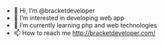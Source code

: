 - 👋 Hi, I’m @bracketdeveloper
- 👀 I’m interested in developing web app
- 🌱 I’m currently learning php and web technologies
- 📫 How to reach me http://bracketdeveloper.com/

<!---
bracketdeveloper/bracketdeveloper is a ✨ special ✨ repository because its `README.md` (this file) appears on your GitHub profile.
You can click the Preview link to take a look at your changes.
--->
